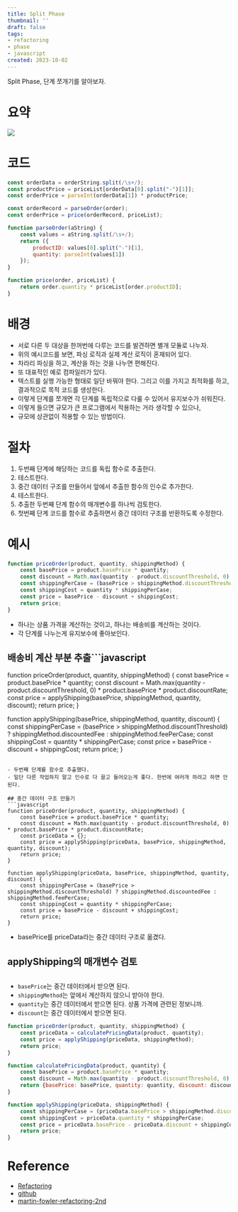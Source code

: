 ```yaml
---
title: Split Phase
thumbnail: ''
draft: false
tags:
- refactoring
- phase
- javascript
created: 2023-10-02
---
```


Split Phase, 단계 쪼개기를 알아보자.

# 요약

![](Refactoring_24_SplitPhase_0.png)

# 코드

````javascript
const orderData = orderString.split(/\s+/);
const productPrice = priceList[orderData[0].split("-")[1]];
const orderPrice = parseInt(orderData[1]) * productPrice;
````

````javascript
const orderRecord = parseOrder(order);
const orderPrice = price(orderRecord, priceList);

function parseOrder(aString) {
    const values = aString.split(/\s+/);
    return ({
        productID: values[0].split("-")[1],
        quantity: parseInt(values[1])
    });
}

function price(order, priceList) {
    return order.quantity * priceList[order.productID];
}
````

# 배경

* 서로 다른 두 대상을 한꺼번에 다루는 코드를 발견하면 별개 모듈로 나누자.
* 위의 예시코드를 보면, 파싱 로직과 실제 계산 로직이 혼재되어 있다.
* 차라리 파싱을 하고, 계산을 하는 것을 나누면 편해진다.
* 또 대표적인 예로 컴파일러가 있다.
* 텍스트를 실행 가능한 형태로 일단 바꿔야 한다. 그리고 이를 가지고 최적화를 하고, 결과적으로 목적 코드를 생성한다.
* 이렇게 단계를 쪼개면 각 단계를 독립적으로 다룰 수 있어서 유지보수가 쉬워진다.
* 이렇게 들으면 규모가 큰 프로그램에서 적용하는 거라 생각할 수 있으나,
* 규모에 상관없이 적용할 수 있는 방법이다.

# 절차

1. 두번째 단계에 해당하는 코드를 독립 함수로 추출한다.
1. 테스트한다.
1. 중간 데이터 구조를 만들어서 앞에서 추출한 함수의 인수로 추가한다.
1. 테스트한다.
1. 추출한 두번째 단계 함수의 매개변수를 하나씩 검토한다.
1. 첫번째 단계 코드를 함수로 추출하면서 중간 데이터 구조를 반환하도록 수정한다.

# 예시

````javascript
function priceOrder(product, quantity, shippingMethod) {
    const basePrice = product.basePrice * quantity;
    const discount = Math.max(quantity - product.discountThreshold, 0) * product.basePrice * product.discountRate;
    const shippingPerCase = (basePrice > shippingMethod.discountThreshold) ? shippingMethod.discountedFee : shippingMethod.feePerCase;
    const shippingCost = quantity * shippingPerCase;
    const price = basePrice - discount + shippingCost;
    return price;
}
````

* 하나는 상품 가격을 계산하는 것이고, 하나는 배송비를 계산하는 것이다.
* 각 단계를 나누는게 유지보수에 좋아보인다.

## 배송비 계산 부분 추출\```javascript

function priceOrder(product, quantity, shippingMethod) {
const basePrice = product.basePrice * quantity;
const discount = Math.max(quantity - product.discountThreshold, 0) * product.basePrice * product.discountRate;
const price = applyShipping(basePrice, shippingMethod, quantity, discount);
return price;
}

function applyShipping(basePrice, shippingMethod, quantity, discount) {
const shippingPerCase = (basePrice > shippingMethod.discountThreshold) ? shippingMethod.discountedFee : shippingMethod.feePerCase;
const shippingCost = quantity * shippingPerCase;
const price = basePrice - discount + shippingCost;
return price;
}

````

- 두번째 단계를 함수로 추출했다.
- 일단 다른 작업하지 말고 인수로 다 끌고 들어오는게 좋다. 한번에 여러개 하려고 하면 안된다.

## 중간 데이터 구조 만들기 
```javascript
function priceOrder(product, quantity, shippingMethod) {
    const basePrice = product.basePrice * quantity;
    const discount = Math.max(quantity - product.discountThreshold, 0) * product.basePrice * product.discountRate;
    const priceData = {};
    const price = applyShipping(priceData, basePrice, shippingMethod, quantity, discount);
    return price;
}

function applyShipping(priceData, basePrice, shippingMethod, quantity, discount) {
    const shippingPerCase = (basePrice > shippingMethod.discountThreshold) ? shippingMethod.discountedFee : shippingMethod.feePerCase;
    const shippingCost = quantity * shippingPerCase;
    const price = basePrice - discount + shippingCost;
    return price;
}
````

* basePrice를 priceData라는 중간 데이터 구조로 옮겼다.

## applyShipping의 매개변수 검토

````javascript

````

* `basePrice`는 중간 데이터에서 받으면 된다.
* `shippingMethod`는 앞에서 계산하지 않으니 받아야 한다.
* `quantity`는 중간 데이터에서 받으면 된다. 상품 가격에 관련된 정보니까.
* `discount`는 중간 데이터에서 받으면 된다.

````javascript
function priceOrder(product, quantity, shippingMethod) {
    const priceData = calculatePricingData(product, quantity);
    const price = applyShipping(priceData, shippingMethod);
    return price;
}

function calculatePricingData(product, quantity) {
    const basePrice = product.basePrice * quantity;
    const discount = Math.max(quantity - product.discountThreshold, 0) * product.basePrice * product.discountRate;
    return {basePrice: basePrice, quantity: quantity, discount: discount};
}

function applyShipping(priceData, shippingMethod) {
    const shippingPerCase = (priceData.basePrice > shippingMethod.discountThreshold) ? shippingMethod.discountedFee : shippingMethod.feePerCase;
    const shippingCost = priceData.quantity * shippingPerCase;
    const price = priceData.basePrice - priceData.discount + shippingCost;
    return price;
}
````

# Reference

* [Refactoring](https://product.kyobobook.co.kr/detail/S000001810241)
* [github](https://github.com/WegraLee/Refactoring)
* [martin-fowler-refactoring-2nd](https://github.com/wickedwukong/martin-fowler-refactoring-2nd)
